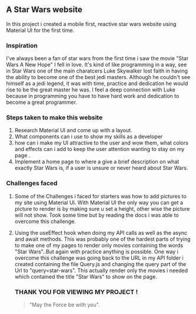 
## A Star Wars website

In this project i created a mobile first, reactive star wars website using Material UI for the first time.

### Inspiration

I've always been a fan of star wars from the first time i saw the movie "Star Wars A New Hope" I fell in love. It's kind of like programming in a way, see in Star Wars one of the main charatcers Luke Skywalker lost faith in having the ability to become one of the best jedi masters. Although he couldn't see himself as a jedi legend, it was with time, practice and dedication he would rise to be the great master he was. I feel a deep connection with Luke because in programming you have to have hard work and dedication to become a great programmer.
 

### Steps taken to make this website

1. Research Material UI and come up with a layout.
2. What components can i use to show my skills as a developer
3. how can i make my UI attractive to the user and wow them, what colors and effects can i add to keep the user attention wanting to stay on my page .
4. Implement a home page to where a give a brief description on what exactly Star Wars is, if a user is unsure or never heard about Star Wars. 

### Challenges faced
 1. Some of the Challenges i faced for starters was how to add pictures to my site using Material UI. With Material UI the only way you can get a picture to render is by making sure u set a height, other wise the picture will not show. Took some time but by reading the docs i was able to overcome this challenge. 
 2. Using the useEffect hook when doing my API calls as well as the async and await methods. This was probably one of the hardest parts of trying to make one of my pages to render only movies containing the words "Star Wars"..But again with practice anything is possible. One way i overcome this challenge was going back to the URL in my API folder i created containing the file Query.js and changing the query part of the Url to "query=star-wars". This actually render only the movies i needed which contained the title "Star Wars" to show on the page. 

    ### THANK YOU FOR VIEWING MY PROJECT !
    >"May the Force be with you".
